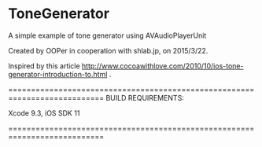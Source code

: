 # ToneGenerator
A simple example of tone generator using AVAudioPlayerUnit

Created by OOPer in cooperation with shlab.jp, on 2015/3/22.

Inspired by this article
 <http://www.cocoawithlove.com/2010/10/ios-tone-generator-introduction-to.html>
.

===========================================================================
BUILD REQUIREMENTS:

Xcode 9.3, iOS SDK 11

===========================================================================
